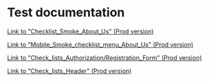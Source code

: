 # Test documentation

<a href="https://docs.google.com/spreadsheets/d/1XTGCUlkCbBqG-S4Ih4wddlhketKXQB7sopBnuw0DhEc/edit?usp=share_link" target="_blank">Link to "Checklist_Smoke_About_Us" (Prod version)</a>

<a href="https://docs.google.com/spreadsheets/d/1qEi9tKB1FmAYJEWawCcleAui2Xlg2y8nDklxihL3PZs/edit?usp=share_link" target="_blank">Link to "Mobile_Smoke_checklist_menu_About_Us" (Prod version)</a>

<a href="https://docs.google.com/spreadsheets/d/1Kzj6YtzsxjZkOfFWZt1mSmNEPCVvYku2BEuleRj2sG8/edit?usp=share_link" target="_blank">Link to "Check_lists_Authorization/Registration_Form" (Prod version)</a>

<a href="https://docs.google.com/spreadsheets/d/1aPtAQdCD4yZrPvd8r-Ns4VM8I5a4nc9tTvNiEc5ZL3E/edit?usp=share_link" target="_blank">Link to "Check_lists_Header" (Prod version)</a>
